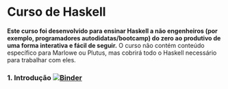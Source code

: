 # Curso de Haskell


 
**Este curso foi desenvolvido para ensinar Haskell a não engenheiros (por exemplo, programadores autodidatas/bootcamp) do zero ao produtivo de uma forma interativa e fácil de seguir.** O curso não contém conteúdo específico para Marlowe ou Plutus, mas cobrirá todo o Haskell necessário para trabalhar com eles.






### 1. Introdução [![Binder](https://mybinder.org/badge_logo.svg)](https://mybinder.org/v2/gh/inacioalves/curso-haskell/HEAD?labpath=%2Faulas%2F01-Introducao-Haskell.ipynb) 
